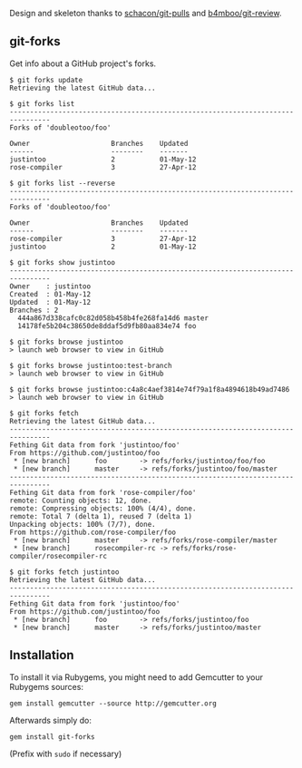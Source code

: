 Design and skeleton thanks to [schacon/git-pulls](https://github.com/schacon/git-pulls) and [b4mboo/git-review](https://github.com/b4mboo/git-review).


git-forks
----------

Get info about a GitHub project's forks.

    $ git forks update
    Retrieving the latest GitHub data...

    $ git forks list
    --------------------------------------------------------------------------------
    Forks of 'doubleotoo/foo'

    Owner                    Branches    Updated
    ------                   --------    -------
    justintoo                2           01-May-12
    rose-compiler            3           27-Apr-12

    $ git forks list --reverse
    --------------------------------------------------------------------------------
    Forks of 'doubleotoo/foo'

    Owner                    Branches    Updated
    ------                   --------    -------
    rose-compiler            3           27-Apr-12
    justintoo                2           01-May-12

    $ git forks show justintoo
    --------------------------------------------------------------------------------
    Owner    : justintoo
    Created  : 01-May-12
    Updated  : 01-May-12
    Branches : 2
      444a867d338cafc0c82d058b458b4fe268fa14d6 master
      14178fe5b204c38650de8ddaf5d9fb80aa834e74 foo

    $ git forks browse justintoo
    > launch web browser to view in GitHub

    $ git forks browse justintoo:test-branch
    > launch web browser to view in GitHub

    $ git forks browse justintoo:c4a8c4aef3814e74f79a1f8a4894618b49ad7486
    > launch web browser to view in GitHub

    $ git forks fetch
    Retrieving the latest GitHub data...
    --------------------------------------------------------------------------------
    Fething Git data from fork 'justintoo/foo'
    From https://github.com/justintoo/foo
     * [new branch]      foo        -> refs/forks/justintoo/foo/foo
     * [new branch]      master     -> refs/forks/justintoo/foo/master
    --------------------------------------------------------------------------------
    Fething Git data from fork 'rose-compiler/foo'
    remote: Counting objects: 12, done.
    remote: Compressing objects: 100% (4/4), done.
    remote: Total 7 (delta 1), reused 7 (delta 1)
    Unpacking objects: 100% (7/7), done.
    From https://github.com/rose-compiler/foo
     * [new branch]      master     -> refs/forks/rose-compiler/master
     * [new branch]      rosecompiler-rc -> refs/forks/rose-compiler/rosecompiler-rc

    $ git forks fetch justintoo
    Retrieving the latest GitHub data...
    --------------------------------------------------------------------------------
    Fething Git data from fork 'justintoo/foo'
    From https://github.com/justintoo/foo
     * [new branch]      foo        -> refs/forks/justintoo/foo
     * [new branch]      master     -> refs/forks/justintoo/master


Installation
------------

To install it via Rubygems, you might need to add Gemcutter to your Rubygems sources:

    gem install gemcutter --source http://gemcutter.org

Afterwards simply do:

    gem install git-forks

(Prefix with `sudo` if necessary)
